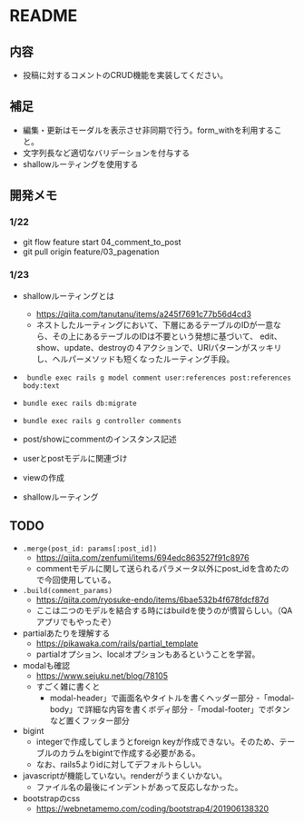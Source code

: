 # README

## 内容
- 投稿に対するコメントのCRUD機能を実装してください。

## 補足
- 編集・更新はモーダルを表示させ非同期で行う。form_withを利用すること。
- 文字列長など適切なバリデーションを付与する
- shallowルーティングを使用する

## 開発メモ
### 1/22
- git flow feature start 04_comment_to_post
- git pull origin feature/03_pagenation

### 1/23
- shallowルーティングとは
  - https://qiita.com/tanutanu/items/a245f7691c77b56d4cd3
  - ネストしたルーティングにおいて、下層にあるテーブルのIDが一意なら、その上にあるテーブルのIDは不要という発想に基づいて、 edit、show、update、destroyの４アクションで、URIパターンがスッキリし、ヘルパーメソッドも短くなったルーティング手段。

- ` bundle exec rails g model comment user:references post:references body:text`
- `bundle exec rails db:migrate`
- ` bundle exec rails g controller comments `
- post/showにcommentのインスタンス記述
- userとpostモデルに関連づけ
- viewの作成
- shallowルーティング

## TODO
- `.merge(post_id: params[:post_id])`
  - https://qiita.com/zenfumi/items/694edc863527f91c8976
  - commentモデルに関して送られるパラメータ以外にpost_idを含めたので今回使用している。
- `.build(comment_params)`
  - https://qiita.com/ryosuke-endo/items/6bae532b4f678fdcf87d
  - ここは二つのモデルを結合する時にはbuildを使うのが慣習らしい。（QAアプリでもやったぞ）
- partialあたりを理解する
  - https://pikawaka.com/rails/partial_template
  - partialオプション、localオプションもあるということを学習。
- modalも確認
  - https://www.sejuku.net/blog/78105
  - すごく雑に書くと
    - modal-header」で画面名やタイトルを書くヘッダー部分
    -「modal-body」で詳細な内容を書くボディ部分
    -「modal-footer」でボタンなど置くフッター部分
- bigint
  - integerで作成してしまうとforeign keyが作成できない。そのため、テーブルのカラムをbigintで作成する必要がある。
  - なお、rails5よりidに対してデフォルトらしい。
- javascriptが機能していない。renderがうまくいかない。
  - ファイル名の最後にインデントがあって反応しなかった。
- bootstrapのcss
  - https://webnetamemo.com/coding/bootstrap4/201906138320
